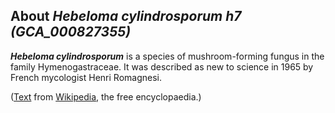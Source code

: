 About *Hebeloma cylindrosporum h7 (GCA\_000827355)* 
---------------------------------------------------



***Hebeloma cylindrosporum*** is a species of mushroom-forming fungus in
the family Hymenogastraceae. It was described as new to science in 1965
by French mycologist Henri Romagnesi.

([Text](http://en.wikipedia.org/wiki/Hebeloma_cylindrosporum) from
[Wikipedia](http://en.wikipedia.org/), the free encyclopaedia.)
